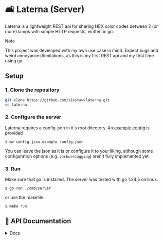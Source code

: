 # 🛋️ Laterna (Server)

Laterna is a lightweight REST api for sharing HEX color codes between 2 (or more) lamps with simple HTTP requests, written in go.

> [!NOTE]
> This project was developed with my own use case in mind.
> Expect bugs and weird annoyances/limitations, as this is my first REST api and my first time using go

## Setup

### 1. Clone the repository

```sh
git clone https://github.com/siestaw/laterna.git
cd laterna
```

### 2. Configure the server

Laterna requires a config.json in it's root directory. An [example config](https://github.com/siestaw/Laterna/blob/main/config.json.example) is provided

`$ mv config.json.example config.json`

You can leave the json as it is or configure it to your liking, although some configuration options (e.g. `verboseLogging`) aren't fully implemented yet.

### 3. Run

Make sure that go is installed. The server was tested with go 1.24.5 on linux.

`$ go run ./cmd/server`

or use the makefile:

`$ make run`

## 🛜 API Documentation

<details><summary>Docs</summary>

### Base URL

`http://your-server.com/api/v1`

---

### Authentification

The admin token will be displayed once while starting for the first time. To generate a new one, run with the `--resetAdminToken` flag.

All endpoints require the admin token in the header of the request:

```
Authorization: <token>
```

---

### Routes

#### Controller

| Method | Route          | Description                   | Request Body  |
| ------ | -------------- | ----------------------------- | ------------- |
| POST   | `/controllers` | Create a new controller       | —             |
| DELETE | `/controllers` | Delete an existing controller | `{ "ID": 1 }` |

---

#### Colors

| Method | Route          | Description                                        | Request Body             |
| ------ | -------------- | -------------------------------------------------- | ------------------------ |
| GET    | `/colors/`     | Get the current color of all available controllers | —                        |
| GET    | `/colors/{id}` | Get the current color of a specific controller     | —                        |
| PUT    | `/colors/{id}` | Set the color of a controller                      | `{ "color": "#FF0000" }` |

> [!INFO]
> Every specified ID has to be greater than 0

---

### cURL examples

#### Create a new controller

```bash
$ curl -X POST http://your-server.com/api/v1/controllers \
       -H "Authorization: $TOKEN"
```

> [!INFO]
> Response with the newly assigned ID. The ID will always be the next available one

#### Delete a controller

```bash
$ curl -X DELETE localhost:8080/api/v1/controllers \
       -H "Authorization: $TOKEN" \
       -d '{"ID": 1}'
```

#### Get the current color of all controllers

```bash
$ curl -X GET localhost:8080/api/v1/colors/ \
       -H "Authorization: $TOKEN"
```

#### Get the current color of a specific controller

```bash
$ curl -X GET localhost:8080/api/v1/colors/1 \
       -H "Authorization: $TOKEN"
```

#### Set the color of a controller

```bash
$ curl -X PUT localhost:8080/api/v1/colors/1 \
       -H "Authorization:$TOKEN" \
       -d '{"Color": "#C2C342"}'
```

</details>
